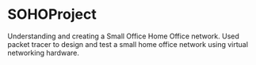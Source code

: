 # SOHOProject
Understanding and creating a Small Office Home Office network.
Used packet tracer to design and test a small home office network using virtual networking hardware.
